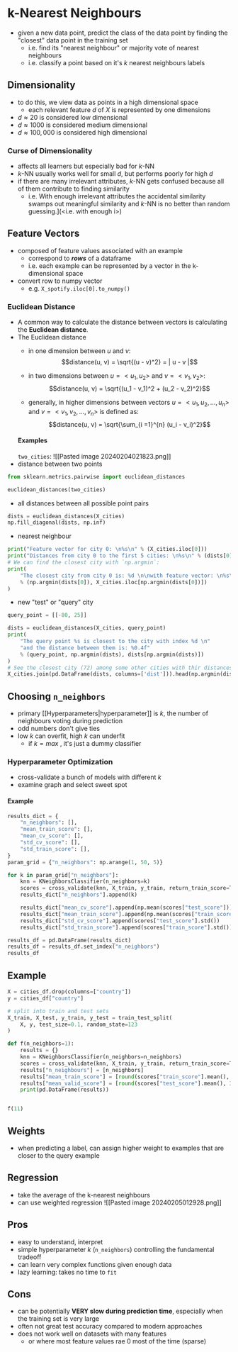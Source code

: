 # k-Nearest Neighbours
- given a new data point, predict the class of the data point by finding the "closest" data point in the training set
	- i.e. find its "nearest neighbour" or majority vote of nearest neighbours
	- i.e. classify a point based on it's $k$ nearest neighbours labels
## Dimensionality
- to do this, we view data as points in a high dimensional space
	- each relevant feature $d$ of $X$ is represented by one dimensions
- $d \approx 20$ is considered low dimensional
- $d \approx 1000$ is considered medium dimensional 
- $d \approx 100,000$ is considered high dimensional 
### Curse of Dimensionality
- affects all learners but especially bad for $k$-NN
- $k$-NN usually works well for small $d$, but performs poorly for high $d$
- if there are many irrelevant attributes, $k$-NN gets confused because all of them contribute to finding similarity
	- i.e. With enough irrelevant attributes the accidental similarity swamps out meaningful similarity and $k$-NN is no better than random guessing.](<i.e. with enough i>)
## Feature Vectors
- composed of feature values associated with an example
	- correspond to ***rows*** of a dataframe
	- i.e. each example can be represented by a vector in the k-dimensional space
- convert row to numpy vector
	- e.g. `X_spotify.iloc[0].to_numpy()`
### Euclidean Distance
- A common way to calculate the distance between vectors is calculating the **Euclidean distance**. 
- The Euclidean distance 
  - in one dimension between $u$ and $v$: $$distance(u, v) = \sqrt{(u - v)^2} = | u - v |$$

  - in two dimensions between $u = <u_1, u_2>$ and $v = <v_1, v_2>$: $$distance(u, v) = \sqrt{(u_1 - v_1)^2 + (u_2 - v_2)^2}$$

  - generally, in higher dimensions between vectors $u = <u_1, u_2, \dots, u_n>$ and $v = <v_1, v_2, \dots, v_n>$ is defined as: $$distance(u, v) = \sqrt{\sum_{i =1}^{n} (u_i - v_i)^2}$$
  #### Examples
  `two_cities`:
  ![[Pasted image 20240204021823.png]]
- distance between two points
```python
from sklearn.metrics.pairwise import euclidean_distances

euclidean_distances(two_cities)
```
- all distances between all possible point pairs
```python
dists = euclidean_distances(X_cities)
np.fill_diagonal(dists, np.inf)
```
- nearest neighbour 
```python
print("Feature vector for city 0: \n%s\n" % (X_cities.iloc[0]))
print("Distances from city 0 to the first 5 cities: \n%s\n" % (dists[0][:5]))
# We can find the closest city with `np.argmin`:
print(
    "The closest city from city 0 is: %d \n\nwith feature vector: \n%s\n"
    % (np.argmin(dists[0]), X_cities.iloc[np.argmin(dists[0])])
)
```
- new "test" or "query" city
```python
query_point = [[-80, 25]]

dists = euclidean_distances(X_cities, query_point)
print(
    "The query point %s is closest to the city with index %d \n"
    "and the distance between them is: %0.4f"
    % (query_point, np.argmin(dists), dists[np.argmin(dists)])
)
# See the closest city (72) among some other cities with thir distances to query point
X_cities.join(pd.DataFrame(dists, columns=['dist'])).head(np.argmin(dists) + 3).tail()
```

## Choosing `n_neighbors`
- primary [[Hyperparameters|hyperparameter]] is $k$, the number of neighbours voting during prediction
- odd numbers don't give ties
- low $k$ can overfit, high $k$ can underfit
	- if $k = max$ , it's just a dummy classifier
### Hyperparameter Optimization
- cross-validate a bunch of models with different $k$
- examine graph and select sweet spot
#### Example
```python
results_dict = {
    "n_neighbors": [],
    "mean_train_score": [],
    "mean_cv_score": [],
    "std_cv_score": [],
    "std_train_score": [],
}
param_grid = {"n_neighbors": np.arange(1, 50, 5)}

for k in param_grid["n_neighbors"]:
    knn = KNeighborsClassifier(n_neighbors=k)
    scores = cross_validate(knn, X_train, y_train, return_train_score=True)
    results_dict["n_neighbors"].append(k)

    results_dict["mean_cv_score"].append(np.mean(scores["test_score"]))
    results_dict["mean_train_score"].append(np.mean(scores["train_score"]))
    results_dict["std_cv_score"].append(scores["test_score"].std())
    results_dict["std_train_score"].append(scores["train_score"].std())

results_df = pd.DataFrame(results_dict)
results_df = results_df.set_index("n_neighbors")
results_df
```
## Example
```python
X = cities_df.drop(columns=["country"])
y = cities_df["country"]

# split into train and test sets
X_train, X_test, y_train, y_test = train_test_split(
    X, y, test_size=0.1, random_state=123
)

def f(n_neighbors=1):
    results = {}
    knn = KNeighborsClassifier(n_neighbors=n_neighbors)
    scores = cross_validate(knn, X_train, y_train, return_train_score=True)
    results["n_neighbours"] = [n_neighbors]
    results["mean_train_score"] = [round(scores["train_score"].mean(), 3)]
    results["mean_valid_score"] = [round(scores["test_score"].mean(), 3)]
    print(pd.DataFrame(results))


f(11)
```
## Weights
- when predicting a label, can assign higher weight to examples that are closer to the query example
## Regression
- take the average of the k-nearest neighbours
- can use weighted regression
![[Pasted image 20240205012928.png]]
## Pros
- easy to understand, interpret
- simple hyperparameter $k$ (`n_neighbors`) controlling the fundamental tradeoff
- can learn very complex functions given enough data
- lazy learning: takes no time to `fit`
## Cons
- can be potentially **VERY slow during prediction time**, especially when the training set is very large
- often not great test accuracy compared to modern approaches
- does not work well on datasets with many features
	- or where most feature values rae 0 most of the time (sparse)